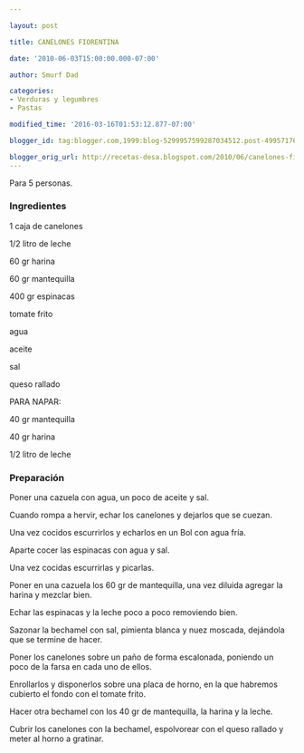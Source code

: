 ```yaml
---

layout: post

title: CANELONES FIORENTINA

date: '2010-06-03T15:00:00.000-07:00'

author: Smurf Dad

categories:
- Verduras y legumbres
- Pastas

modified_time: '2016-03-16T01:53:12.877-07:00'

blogger_id: tag:blogger.com,1999:blog-5299957599287034512.post-499571760951335395

blogger_orig_url: http://recetas-desa.blogspot.com/2010/06/canelones-fiorentina.html
---
```


Para 5 personas.

<h3>Ingredientes</h3>

1 caja de canelones

1/2 litro de leche

60 gr harina

60 gr mantequilla

400 gr espinacas

tomate frito

agua

aceite

sal

queso rallado

PARA NAPAR:

40 gr mantequilla

40 gr harina

1/2 litro de leche

<h3>Preparación</h3>

Poner una cazuela con agua, un poco de aceite y sal.

Cuando rompa a hervir, echar los canelones y dejarlos que se cuezan.

Una vez cocidos escurrirlos y echarlos en un Bol con agua fría.

Aparte cocer las espinacas con agua y sal.

Una vez cocidas escurrirlas y picarlas.

Poner en una cazuela los 60 gr de mantequilla, una vez diluida agregar la harina y mezclar bien.

Echar las espinacas y la leche poco a poco removiendo bien.

Sazonar la bechamel con sal, pimienta blanca y nuez moscada, dejándola que se termine de hacer.

Poner los canelones sobre un paño de forma escalonada, poniendo un poco de la farsa en cada uno de ellos.

Enrollarlos y disponerlos sobre una placa de horno, en la que habremos cubierto el fondo con el tomate frito.

Hacer otra bechamel con los 40 gr de mantequilla, la harina y la leche.

Cubrir los canelones con la bechamel, espolvorear con el queso rallado y meter al horno a gratinar.

